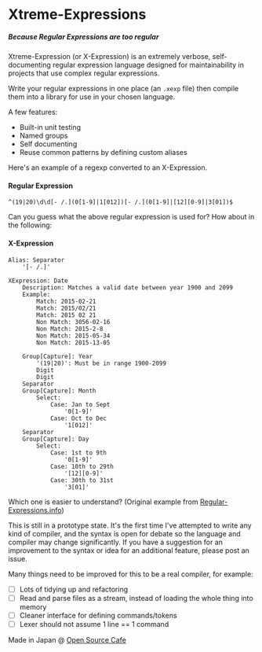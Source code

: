 Xtreme-Expressions
=============

##### Because Regular Expressions are too regular

Xtreme-Expression (or X-Expression) is an extremely verbose, self-documenting regular expression language designed for maintainability in projects that use complex regular expressions.

Write your regular expressions in one place (an `.xexp` file) then compile them into a library for use in your chosen language.

A few features:

 - Built-in unit testing
 - Named groups
 - Self documenting
 - Reuse common patterns by defining custom aliases

Here's an example of a regexp converted to an X-Expression.

#### Regular Expression

	^(19|20)\d\d[- /.](0[1-9]|1[012])[- /.](0[1-9]|[12][0-9]|3[01])$

Can you guess what the above regular expression is used for? How about in the following:

#### X-Expression

	Alias: Separator
		'[- /.]'

	XExpression: Date
		Description: Matches a valid date between year 1900 and 2099
		Example:
			Match: 2015-02-21
			Match: 2015/02/21
			Match: 2015 02 21
			Non Match: 3056-02-16
			Non Match: 2015-2-8
			Non Match: 2015-05-34
			Non Match: 2015-13-05

		Group[Capture]: Year
			'(19|20)': Must be in range 1900-2099
			Digit
			Digit
		Separator
		Group[Capture]: Month
			Select:
				Case: Jan to Sept
					'0[1-9]'
				Case: Oct to Dec
					'1[012]'
		Separator
		Group[Capture]: Day
			Select:
				Case: 1st to 9th
					'0[1-9]'
				Case: 10th to 29th
					'[12][0-9]'
				Case: 30th to 31st
					'3[01]'

Which one is easier to understand? (Original example from [Regular-Expressions.info](http://www.regular-expressions.info/examples.html))

This is still in a prototype state. It's the first time I've attempted to write
any kind of compiler, and the syntax is open for debate so the language and compiler may
change significantly. If you have a suggestion for an improvement to the syntax
or idea for an additional feature, please post an issue.

Many things need to be improved for this to be a real compiler, for example:

 - [ ] Lots of tidying up and refactoring
 - [ ] Read and parse files as a stream, instead of loading the whole thing into memory
 - [ ] Cleaner interface for defining commands/tokens
 - [ ] Lexer should not assume 1 line == 1 command

Made in Japan @ [Open Source Cafe](http://www.osscafe.net/en/)

